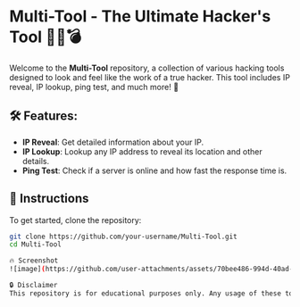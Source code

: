 # Multi-Tool - The Ultimate Hacker's Tool 🧑‍💻💣

Welcome to the **Multi-Tool** repository, a collection of various hacking tools designed to look and feel like the work of a true hacker. This tool includes IP reveal, IP lookup, ping test, and much more! 🚀

## 🛠️ Features:
- **IP Reveal**: Get detailed information about your IP.
- **IP Lookup**: Lookup any IP address to reveal its location and other details.
- **Ping Test**: Check if a server is online and how fast the response time is.

## 📜 Instructions

To get started, clone the repository:

```bash
git clone https://github.com/your-username/Multi-Tool.git
cd Multi-Tool

🔥 Screenshot
![image](https://github.com/user-attachments/assets/70bee486-994d-40ad-bd3c-03b8bd282ef1)

🔒 Disclaimer
This repository is for educational purposes only. Any usage of these tools should be legal and ethical.
